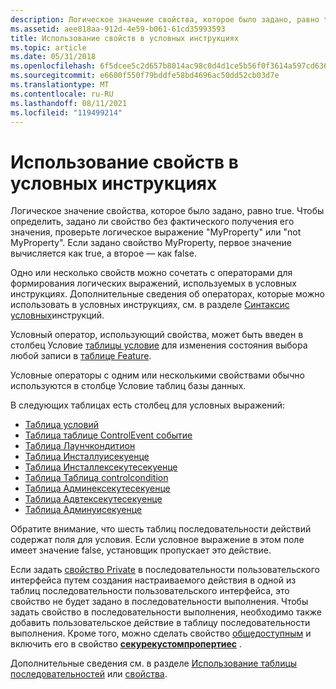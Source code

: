 ```yaml
---
description: Логическое значение свойства, которое было задано, равно true.
ms.assetid: aee818aa-912d-4e59-b061-61cd35993593
title: Использование свойств в условных инструкциях
ms.topic: article
ms.date: 05/31/2018
ms.openlocfilehash: 6f5dcee5c2d657b8014ac98c0d4d1ce5b56f0f3614a597cd63611ae965e30720
ms.sourcegitcommit: e6600f550f79bddfe58bd4696ac50dd52cb03d7e
ms.translationtype: MT
ms.contentlocale: ru-RU
ms.lasthandoff: 08/11/2021
ms.locfileid: "119499214"
---
```

# <a name="using-properties-in-conditional-statements"></a>Использование свойств в условных инструкциях

Логическое значение свойства, которое было задано, равно true. Чтобы определить, задано ли свойство без фактического получения его значения, проверьте логическое выражение "MyProperty" или "not MyProperty". Если задано свойство MyProperty, первое значение вычисляется как true, а второе — как false.

Одно или несколько свойств можно сочетать с операторами для формирования логических выражений, используемых в условных инструкциях. Дополнительные сведения об операторах, которые можно использовать в условных инструкциях, см. в разделе [Синтаксис условных](conditional-statement-syntax.md)инструкций.

Условный оператор, использующий свойства, может быть введен в столбец Условие [таблицы условие](condition-table.md) для изменения состояния выбора любой записи в [таблице Feature](feature-table.md).

Условные операторы с одним или несколькими свойствами обычно используются в столбце Условие таблиц базы данных.

В следующих таблицах есть столбец для условных выражений:

-   [Таблица условий](condition-table.md)
-   [Таблица таблице ControlEvent событие](controlevent-table.md)
-   [Таблица Лаунчкондитион](launchcondition-table.md)
-   [Таблица Инсталлуисекуенце](installuisequence-table.md)
-   [Таблица Инсталлексекутесекуенце](installexecutesequence-table.md)
-   [Таблица Таблица controlcondition](controlcondition-table.md)
-   [Таблица Админексекутесекуенце](adminexecutesequence-table.md)
-   [Таблица Адвтексекутесекуенце](advtexecutesequence-table.md)
-   [Таблица Админуисекуенце](adminuisequence-table.md)

Обратите внимание, что шесть таблиц последовательности действий содержат поля для условия. Если условное выражение в этом поле имеет значение false, установщик пропускает это действие.

Если задать [свойство Private](private-properties.md) в последовательности пользовательского интерфейса путем создания настраиваемого действия в одной из таблиц последовательности пользовательского интерфейса, это свойство не будет задано в последовательности выполнения. Чтобы задать свойство в последовательности выполнения, необходимо также добавить пользовательское действие в таблицу последовательности выполнения. Кроме того, можно сделать свойство [общедоступным](public-properties.md) и включить его в свойство [**секурекустомпропертиес**](securecustomproperties.md) .

Дополнительные сведения см. в разделе [Использование таблицы последовательностей](using-a-sequence-table.md) или [свойства](using-properties.md).

 

 



